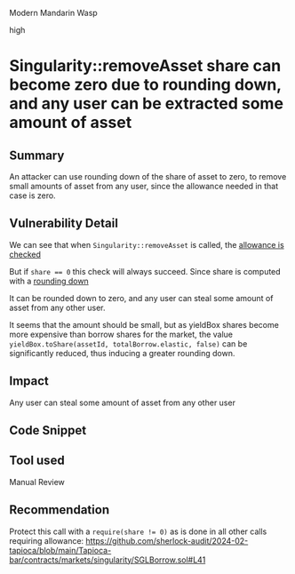Modern Mandarin Wasp

high

# Singularity::removeAsset share can become zero due to rounding down, and any user can be extracted some amount of asset

## Summary
An attacker can use rounding down of the share of asset to zero, to remove small amounts of asset from any user, since the allowance needed in that case is zero.

## Vulnerability Detail
We can see that when `Singularity::removeAsset` is called, the [allowance is checked](https://github.com/sherlock-audit/2024-02-tapioca/blob/main/Tapioca-bar/contracts/markets/singularity/Singularity.sol#L252)

But if `share == 0` this check will always succeed. Since share is computed with a [rounding down](https://github.com/sherlock-audit/2024-02-tapioca/blob/main/Tapioca-bar/contracts/markets/singularity/SGLCommon.sol#L205)

It can be rounded down to zero, and any user can steal some amount of asset from any other user.

It seems that the amount should be small, but as yieldBox shares become more expensive than borrow shares for the market, the value `yieldBox.toShare(assetId, totalBorrow.elastic, false)` can be significantly reduced, thus inducing a greater rounding down.

## Impact
Any user can steal some amount of asset from any other user

## Code Snippet

## Tool used

Manual Review

## Recommendation
Protect this call with a `require(share != 0)` as is done in all other calls requiring allowance:
https://github.com/sherlock-audit/2024-02-tapioca/blob/main/Tapioca-bar/contracts/markets/singularity/SGLBorrow.sol#L41